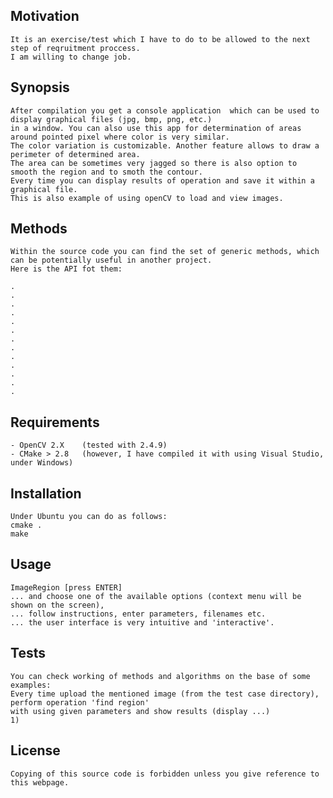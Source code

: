 
## Motivation
    It is an exercise/test which I have to do to be allowed to the next step of reqruitment proccess.
    I am willing to change job.

## Synopsis
    After compilation you get a console application  which can be used to display graphical files (jpg, bmp, png, etc.)
    in a window. You can also use this app for determination of areas around pointed pixel where color is very similar.
    The color variation is customizable. Another feature allows to draw a perimeter of determined area.
    The area can be sometimes very jagged so there is also option to smooth the region and to smoth the contour.
    Every time you can display results of operation and save it within a graphical file.
    This is also example of using openCV to load and view images.

## Methods
    Within the source code you can find the set of generic methods, which can be potentially useful in another project.
    Here is the API fot them:

 	.
	. 
	.
	.
	.
	.
	.
	.
	.
	.
	.
	.
	.




## Requirements
    - OpenCV 2.X    (tested with 2.4.9)
    - CMake > 2.8   (however, I have compiled it with using Visual Studio, under Windows)


## Installation
    Under Ubuntu you can do as follows:
    cmake .
    make

## Usage
    ImageRegion [press ENTER]
    ... and choose one of the available options (context menu will be shown on the screen),
    ... follow instructions, enter parameters, filenames etc.
    ... the user interface is very intuitive and 'interactive'.

## Tests
    You can check working of methods and algorithms on the base of some examples:
    Every time upload the mentioned image (from the test case directory), perform operation 'find region'
    with using given parameters and show results (display ...)
    1) 

## License
    Copying of this source code is forbidden unless you give reference to this webpage.